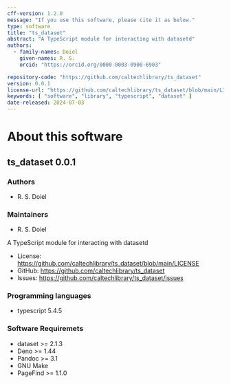 ```yaml
---
cff-version: 1.2.0
message: "If you use this software, please cite it as below."
type: software
title: "ts_dataset"
abstract: "A TypeScript module for interacting with datasetd"
authors:
  - family-names: Doiel
    given-names: R. S.
    orcid: "https://orcid.org/0000-0003-0900-6903"

repository-code: "https://github.com/caltechlibrary/ts_dataset"
version: 0.0.1
license-url: "https://github.com/caltechlibrary/ts_dataset/blob/main/LICENSE"
keywords: [ "software", "library", "typescript", "dataset" ]
date-released: 2024-07-03
---
```


About this software
===================

## ts_dataset 0.0.1

### Authors

- R. S. Doiel


### Maintainers

- R. S. Doiel

A TypeScript module for interacting with datasetd

- License: <https://github.com/caltechlibrary/ts_dataset/blob/main/LICENSE>
- GitHub: <https://github.com/caltechlibrary/ts_dataset>
- Issues: <https://github.com/caltechlibrary/ts_dataset/issues>


### Programming languages

- typescript 5.4.5


### Software Requiremets

- dataset &gt;= 2.1.3
- Deno &gt;= 1.44
- Pandoc &gt;= 3.1
- GNU Make
- PageFind &gt;= 1.1.0
